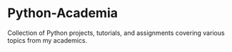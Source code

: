 # Python-Academia
Collection of Python projects, tutorials, and assignments covering various topics from my academics.
